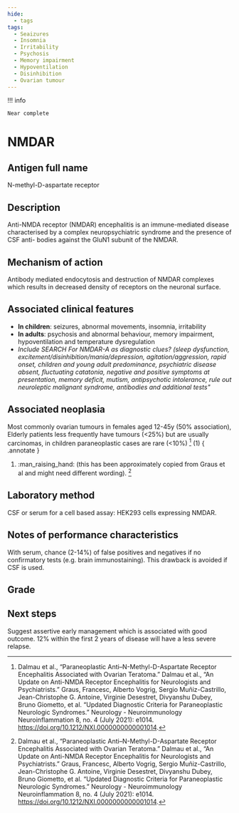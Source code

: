```yaml
---
hide:
  - tags
tags:
  - Seaizures
  - Insomnia
  - Irritability
  - Psychosis
  - Memory impairment
  - Hypoventilation
  - Disinhibition
  - Ovarian tumour
---
```


!!! info

    Near complete

# NMDAR

## Antigen full name
N-methyl-D-aspartate receptor

## Description
Anti-NMDA receptor (NMDAR) encephalitis is an immune-mediated disease characterised by a complex neuropsychiatric syndrome and the presence of CSF anti- bodies against the GluN1 subunit of the NMDAR.

## Mechanism of action
Antibody mediated endocytosis and destruction of NMDAR complexes which results in decreased density of receptors on the neuronal surface.

## Associated clinical features
 - **In children**: seizures, abnormal movements, insomnia, irritability
 - **In adults**: psychosis and abnormal behaviour, memory impairment, hypoventilation and temperature dysregulation
 - *Include SEARCH For NMDAR-A as diagnostic clues? (sleep dysfunction, excitement/disinhibition/mania/depression, agitation/aggression, rapid onset, children and young adult predominance, psychiatric disease absent, fluctuating catatonia, negative and positive symptoms at presentation, memory deficit, mutism, antipsychotic intolerance, rule out neuroleptic malignant syndrome, antibodies and additional tests"*

## Associated neoplasia
Most commonly ovarian tumours in females aged 12-45y (50% association), Elderly patients less frequently have tumours (<25%) but are usually carcinomas, in children paraneoplastic cases are rare (<10%) [^1] (1) 
{ .annotate }

1.  :man_raising_hand: (this has been approximately copied from Graus et al and might need different wording). [^1]

## Laboratory method
CSF or serum for a cell based assay: HEK293 cells expressing NMDAR.

## Notes of performance characteristics
With serum, chance (2-14%) of false positives and negatives if no confirmatory tests (e.g. brain immunostaining). This drawback is avoided if CSF is used.

## Grade

## Next steps
Suggest assertive early management which is associated with good outcome. 12% within the first 2 years of disease will have a less severe relapse.

[^1]: Dalmau et al., “Paraneoplastic Anti–N-Methyl-D-Aspartate Receptor Encephalitis Associated with Ovarian Teratoma.”
Dalmau et al., “An Update on Anti-NMDA Receptor Encephalitis for Neurologists and Psychiatrists.”
Graus, Francesc, Alberto Vogrig, Sergio Muñiz-Castrillo, Jean-Christophe G. Antoine, Virginie Desestret, Divyanshu Dubey, Bruno Giometto, et al. “Updated Diagnostic Criteria for Paraneoplastic Neurologic Syndromes.” Neurology - Neuroimmunology Neuroinflammation 8, no. 4 (July 2021): e1014. https://doi.org/10.1212/NXI.0000000000001014.
